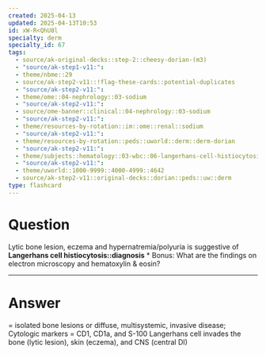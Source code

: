 ```yaml
---
created: 2025-04-13
updated: 2025-04-13T10:53
id: xW-R<QhU8l
specialty: derm
specialty_id: 67
tags:
  - source/ak-original-decks::step-2::cheesy-dorian-(m3)
  - "source/ak-step1-v11:": 
  - theme/nbme::29
  - source/ak-step2-v11::!flag-these-cards::potential-duplicates
  - "source/ak-step2-v11:": 
  - theme/ome::04-nephrology::03-sodium
  - "source/ak-step2-v11:": 
  - source/ome-banner::clinical::04-nephrology::03-sodium
  - "source/ak-step2-v11:": 
  - theme/resources-by-rotation::im::ome::renal::sodium
  - "source/ak-step2-v11:": 
  - theme/resources-by-rotation::peds::uworld::derm::derm-dorian
  - "source/ak-step2-v11:": 
  - theme/subjects::hematology::03-wbc::06-langerhans-cell-histiocytosis
  - "source/ak-step2-v11:": 
  - theme/uworld::1000-9999::4000-4999::4642
  - source/ak-step2-v11::original-decks::dorian::peds::uw::derm
type: flashcard
---
```


# Question
Lytic bone lesion, eczema and hypernatremia/polyuria is suggestive of **Langerhans cell histiocytosis::diagnosis**  * Bonus: What are the findings on electron microscopy and hematoxylin & eosin?

---

# Answer
= isolated bone lesions or diffuse, multisystemic, invasive disease; Cytologic markers = CD1, CD1a, and S-100    Langerhans cell invades the bone (lytic lesion), skin (eczema), and CNS (central DI)